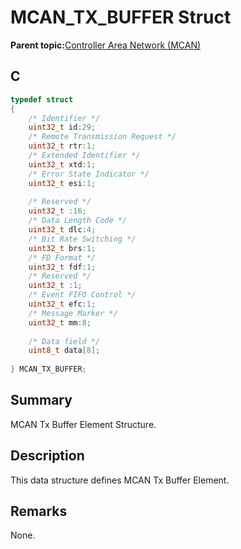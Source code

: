 # MCAN\_TX\_BUFFER Struct

**Parent topic:**[Controller Area Network \(MCAN\)](GUID-C9F1E50C-1EF0-4941-A9CB-89808C7C54AF.md)

## C

```c
typedef struct
{
    /* Identifier */
    uint32_t id:29;
    /* Remote Transmission Request */
    uint32_t rtr:1;
    /* Extended Identifier */
    uint32_t xtd:1;
    /* Error State Indicator */
    uint32_t esi:1;
    
    /* Reserved */
    uint32_t :16;
    /* Data Length Code */
    uint32_t dlc:4;
    /* Bit Rate Switching */
    uint32_t brs:1;
    /* FD Format */
    uint32_t fdf:1;
    /* Reserved */
    uint32_t :1;
    /* Event FIFO Control */
    uint32_t efc:1;
    /* Message Marker */
    uint32_t mm:8;
    
    /* Data field */
    uint8_t data[8];
    
} MCAN_TX_BUFFER;

```

## Summary

MCAN Tx Buffer Element Structure.

## Description

This data structure defines MCAN Tx Buffer Element.

## Remarks

None.

